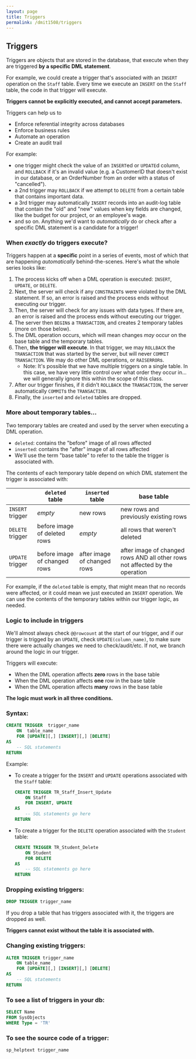 ```yaml
---
layout: page
title: Triggers
permalink: /dmit1508/triggers
---
```


## Triggers

Triggers are objects that are stored in the database, that execute when they are triggered **by a specific DML statement**.

For example, we could create a trigger that's associated with an `INSERT` operation on the `Staff` table. Every time we execute an `INSERT` on the `Staff` table, the code in that trigger will execute.

**Triggers cannot be explicitly executed, and cannot accept parameters.**

Triggers can help us to
- Enforce referential integrity across databases
- Enforce business rules
- Automate an operation
- Create an audit trail

For example: 
+ one trigger might check the value of an `INSERT`ed or `UPDATE`d column, and `ROLLBACK` if it's an invalid value (e.g. a CustomerID that doesn't exist in our database, or an OrderNumber from an order with a status of "cancelled").
+ a 2nd trigger may `ROLLBACK` if we attempt to `DELETE` from a certain table that contains important data.
+ a 3rd trigger may automatically `INSERT` records into an audit-log table that contain the "old" and "new" values when key fields are changed, like the budget for our project, or an employee's wage.
+ and so on. Anything we'd want to *automatically* do or check after a specific DML statement is a candidate for a trigger!

### When *exactly* do triggers execute?
Triggers happen at a **specific** point in a series of events, most of which that are happening *automatically* behind-the-scenes. Here's what the whole series looks like:
1. The process kicks off when a DML operation is executed: `INSERT`, `UPDATE`, or `DELETE`.
1. Next, the server will check if any `CONSTRAINT`s were violated by the DML statement. If so, an error is raised and the process ends without executing our trigger.
1. Then, the server will check for any issues with data types. If there are, an error is raised and the process ends without executing our trigger.
1. The server then `BEGIN`s a `TRANSACTION`, and creates 2 temporary tables (more on those below).
1. The DML operation occurs, which will mean changes *may* occur on the base table and the temporary tables.
1. Then, **the trigger will execute**. In that trigger, we may `ROLLBACK` the `TRANSACTION` that was started by the server, but will never `COMMIT TRANSACTION`. We may do other DML operations, or `RAISERROR`s.
    + Note: It's possible that we have multiple triggers on a single table. In this case, we have very little control over what order they occur in... we will generally ignore this within the scope of this class.
1. After our trigger finishes, if it didn't `ROLLBACK` the `TRANSACTION`, the server automatically `COMMIT`s the `TRANSACTION`.
1. Finally, the `inserted` and `deleted` tables are dropped.


### More about temporary tables...
Two temporary tables are created and used by the server when executing a DML operation.
- `deleted`: contains the "before" image of all rows affected
- `inserted`: contains the "after" image of all rows affected
- We'll use the term "base table" to refer to the table the trigger is associated with.

The contents of each temporary table depend on which DML statement the trigger is associated with:

| |  `deleted` table | `inserted` table | base table
--- | --- | --- | --- 
`INSERT` trigger | *empty* | new rows | new rows and previously existing rows
`DELETE` trigger | before image of deleted rows | *empty* | all rows that weren't deleted
`UPDATE` trigger |  before image of changed rows | after image of changed rows | after image of changed rows AND all other rows not affected by the operation

For example, if the `deleted` table is empty, that might mean that no records were affected, or it could mean we just executed an `INSERT` operation. We can use the contents of the temporary tables within our trigger logic, as needed.

### Logic to include in triggers
We'll almost always check `@@rowcount` at the start of our trigger, and if our trigger is trigged by an `UPDATE`, check `UPDATE(column_name)`, to make sure there were actually changes we need to check/audit/etc. If not, we branch around the logic in our trigger.

Triggers will execute:
- When the DML operation affects **zero** rows in the base table
- When the DML operation affects **one** row in the base table
- When the DML operation affects **many** rows in the base table

**The logic must work in all three conditions.**

### Syntax:
```sql
CREATE TRIGGER	trigger_name
	ON	table_name
	FOR [UPDATE][,] [INSERT][,] [DELETE]	
AS
	-- SQL statements
RETURN
```

Example:
- To create a trigger for the `INSERT` and `UPDATE` operations associated with the `Staff` table:
    ```sql
    CREATE TRIGGER TR_Staff_Insert_Update
        ON Staff 
        FOR INSERT, UPDATE	
    AS
        -- SQL statements go here
    RETURN
    ```

- To create a trigger for the `DELETE` operation associated with the `Student` table:
    ```sql
    CREATE TRIGGER TR_Student_Delete
        ON Student 
        FOR DELETE	
    AS
        -- SQL statements go here
    RETURN
    ```

### Dropping existing triggers:
```sql
DROP TRIGGER trigger_name
```
    
If you drop a table that has triggers associated with it, the triggers are dropped as well.

**Triggers cannot exist without the table it is associated with.**

### Changing existing triggers:
```sql
ALTER TRIGGER trigger_name
    ON table_name
    FOR [UPDATE][,] [INSERT][,] [DELETE]
AS
    -- SQL statements
RETURN
```

### To see a list of triggers in your db:
```sql
SELECT Name 
FROM SysObjects 
WHERE Type = 'TR'
```

### To see the source code of a trigger:
```sql
sp_helptext trigger_name
```